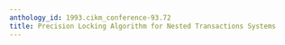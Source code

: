 ```yaml
---
anthology_id: 1993.cikm_conference-93.72
title: Precision Locking Algorithm for Nested Transactions Systems
---
```

